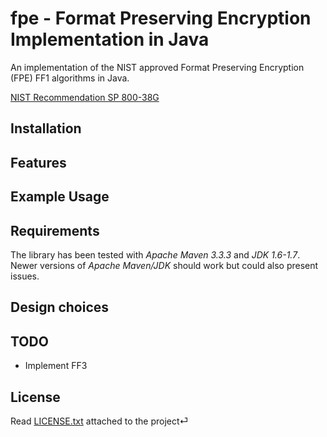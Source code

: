 # fpe - Format Preserving Encryption Implementation in Java


An implementation of the NIST approved Format Preserving Encryption (FPE) FF1 algorithms in Java.

[NIST Recommendation SP 800-38G](http://nvlpubs.nist.gov/nistpubs/SpecialPublications/NIST.SP.800-38G.pdf)

## Installation


## Features


## Example Usage


## Requirements

The library has been tested with _Apache Maven 3.3.3_ and _JDK 1.6-1.7_. Newer versions of _Apache Maven/JDK_ should work but could also present issues.

## Design choices



## TODO

* Implement FF3

## License 

Read [LICENSE.txt](LICENSE.txt) attached to the project⏎
